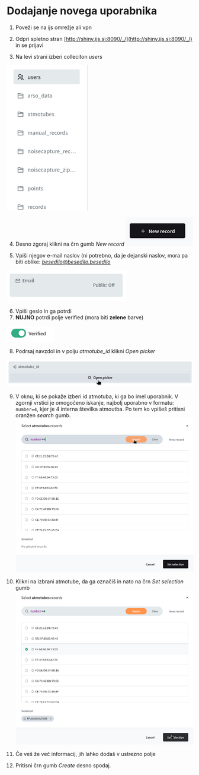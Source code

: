 # Dodajanje novega uporabnika
1. Poveži se na ijs omrežje ali vpn

2. Odpri spletno stran [http://shiny.ijs.si:8090/_/](http://shiny.ijs.si:8090/_/)
in se prijavi

3. Na levi strani izberi colleciton *users* 

![izber collection users](./pictures/select_users.png)

4. Desno zgoraj klikni na črn gumb *New record* 
![New record gumb](./pictures/new_record_button.png)

5. Vpiši njegov e-mail naslov (ni potrebno, da je dejanski naslov, mora pa biti 
oblike: *besedilo@besedilo.besedilo* 

![email vnosno polje](./pictures/email_field.png)

6. Vpiši geslo in ga potrdi
7. **NUJNO** potrdi polje verified (mora biti **zelene** barve) 

![verified potrjeno polje](./pictures/verified_tick.png)

8. Podrsaj navzdol in v polju *atmotube_id* klikni *Open picker* 

![open picker](./pictures/open_picker.png)

9. V oknu, ki se pokaže izberi id atmotuba, ki ga bo imel uporabnik. V zgornji 
vrstici je omogočeno iskanje, najbolj uporabno v formatu: `number=4`, kjer je
4 interna številka atmoutba. Po tem ko vpišeš pritisni oranžen *search* gumb.
![iskalno polje](./pictures/search_bar.png)

10. Klikni na izbrani atmotube, da ga označiš in nato na črn *Set selection* gumb 
![set selection gumb](./pictures/set_selection.png)

11. Če veš že več informacij, jih lahko dodaš v ustrezno polje

12. Pritisni črn gumb *Create* desno spodaj.



